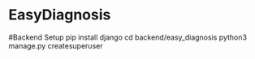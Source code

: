 # EasyDiagnosis

#Backend Setup
pip install django
cd backend/easy_diagnosis
python3 manage.py createsuperuser
